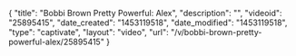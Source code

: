 {
    "title": "Bobbi Brown Pretty Powerful: Alex",
    "description": "",
    "videoid": "25895415",
    "date_created": "1453119518",
    "date_modified": "1453119518",
    "type": "captivate",
    "layout": "video",
    "url": "\/v\/bobbi-brown-pretty-powerful-alex\/25895415"
}